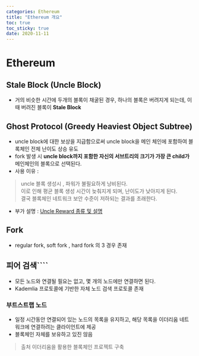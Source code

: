 ```yaml
---
categories: Ethereum
title: "Ethereum 개요"
toc: true
toc_sticky: true
date: 2020-11-11
---
```


# Ethereum

## Stale  Block (Uncle Block)
- 거의 비슷한 시간에 두개의 블록이 채굴된 경우, 하나의 블록은 버려지게 되는데, 이 때 버려진 블록이 __Stale Block__

## Ghost Protocol (Greedy Heaviest Object Subtree)
- uncle block에 대한 보상을 지급함으로써 uncle block을 메인 체인에 포함하여 블록체인 전체 난이도 상승 유도
- fork 발생 시 __uncle block까지 포함한 자신의 서브트리의 크기가 가장 큰 child가__ 메인체인의 블록으로 선택된다. 
- 사용 이유 :
> uncle 블록 생성시 , 파워가 불필요하게 낭비된다.   
> 이로 인해 평균 블록 생성 시간이 늦춰지게 되며, 난이도가 낮아지게 된다.   
> 결국 블록체인 네트워크 보안 수준이 저하되는 결과를 초래한다.

- 부가 설명 : [Uncle Reward 종류 및 설명](https://taeyonghwang.github.io/ethereum/uncle-reward/)

## Fork
- regular fork, soft fork , hard fork 의 3 경우 존재


## 피어 검색````
- 모든 노드와 연결될 필요는 없고, 몇 개의 노드에만 연결하면 된다.
- Kademlia 프로토콜에 기반한 자체 노드 검색 프로토콜 존재

### 부트스트랩 노드
- 일정 시간동안 연결되어 있는 노드의 목록을 유지하고, 해당 목록을 이더리움 네트워크에 연결하려는 클라이언트에 제공
- 블록체인 자체를 보유하고 있진 않음


> 출처
> 이더리움을 활용한 블록체인 프로젝트 구축



